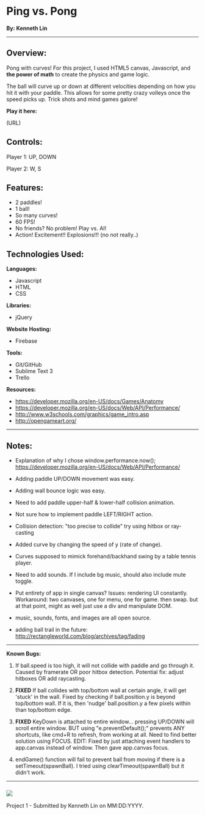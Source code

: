 # Ping vs. Pong
**By: Kenneth Lin**
***********************

## Overview: 

Pong with curves! For this project, I used HTML5 canvas, Javascript, and **the power of math** to create the physics and game logic.

The ball will curve up or down at different velocities depending on how you hit it with your paddle. This allows for some pretty crazy volleys once the speed picks up. Trick shots and mind games galore!

**Play it here:** 

(URL)

## Controls: 

Player 1: UP, DOWN

Player 2: W, S

## Features: 

* 2 paddles!
* 1 ball!
* So many curves!
* 60 FPS!
* No friends? No problem! Play vs. AI!
* Action! Excitement!! Explosions!!! (no not really..)

## Technologies Used: 

**Languages:** 
* Javascript
* HTML
* CSS

**Libraries:** 
* jQuery

**Website Hosting:** 
* Firebase

**Tools:** 
* Git/GitHub
* Sublime Text 3
* Trello

**Resources:** 
* https://developer.mozilla.org/en-US/docs/Games/Anatomy
* https://developer.mozilla.org/en-US/docs/Web/API/Performance/
* http://www.w3schools.com/graphics/game_intro.asp
* http://opengameart.org/

*************************
## Notes: 

- Explanation of why I chose window.performance.now();
https://developer.mozilla.org/en-US/docs/Web/API/Performance/

- Adding paddle UP/DOWN movement was easy.
- Adding wall bounce logic was easy.
- Need to add paddle upper-half & lower-half collision animation.
- Not sure how to implement paddle LEFT/RIGHT action.
- Collision detection: "too precise to collide" try using hitbox or ray-casting
- Added curve by changing the speed of y (rate of change).
- Curves supposed to mimick forehand/backhand swing by a table tennis player.
- Need to add sounds. If I include bg music, should also include mute toggle.
- Put entirety of app in single canvas? Issues: rendering UI constantly. Workaround: two canvases, one for menu, one for game. then swap. but at that point, might as well just use a div and manipulate DOM.
- music, sounds, fonts, and images are all open source.
- adding ball trail in the future: http://rectangleworld.com/blog/archives/tag/fading

*************************
**Known Bugs:** 

1. If ball.speed is too high, it will not collide with paddle and go through it. Caused by framerate OR poor hitbox detection. Potential fix: adjust hitboxes OR add raycasting.

2. **FIXED** If ball collides with top/bottom wall at certain angle, it will get 'stuck' in the wall. Fixed by checking if ball.position.y is beyond top/bottom wall. If it is, then 'nudge' ball.position.y a few pixels within than top/bottom edge. 

3. **FIXED** KeyDown is attached to entire window... pressing UP/DOWN will scroll entire window.  BUT using "e.preventDefault();" prevents ANY shortcuts, like cmd+R to refresh, from working at all. Need to find better solution using FOCUS. EDIT: Fixed by just attaching event handlers to app.canvas instead of window. Then gave app.canvas focus.

4. endGame() function will fail to prevent ball from moving if there is a setTimeout(spawnBall).  I tried using clearTimeout(spawnBall) but it didn't work.

***************************
### ![](https://ga-dash.s3.amazonaws.com/production/assets/logo-9f88ae6c9c3871690e33280fcf557f33.png) 

Project 1 - Submitted by Kenneth Lin on MM:DD:YYYY.
